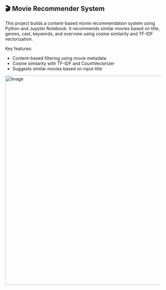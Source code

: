
## 🎬 Movie Recommender System

This project builds a content-based movie recommendation system using Python and Jupyter Notebook. It recommends similar movies based on title, genres, cast, keywords, and overview using cosine similarity and TF-IDF vectorization.

Key features:
- Content-based filtering using movie metadata
- Cosine similarity with TF-IDF and CountVectorizer
- Suggests similar movies based on input title

<img width="1474" height="677" alt="Image" src="https://github.com/user-attachments/assets/f7fa55fa-d677-4135-9cc0-0e9e16ec8a24" />


